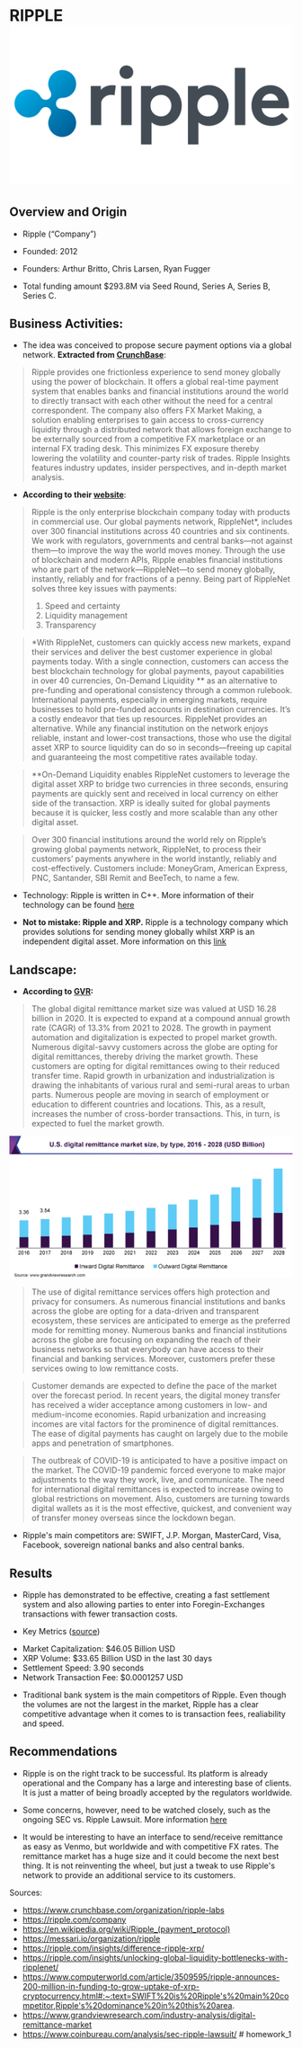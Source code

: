 # RIPPLE ![logo](images/Ripple-Logo.png)

## Overview and Origin

* Ripple (“Company”)

* Founded: 2012

* Founders: Arthur Britto, Chris Larsen, Ryan Fugger

* Total funding amount $293.8M via Seed Round, Series A, Series B, Series C.


## Business Activities:

* The idea was conceived to propose secure payment options via a global network. **Extracted from [CrunchBase](https://www.crunchbase.com/organization/ripple-labs)**:

> Ripple provides one frictionless experience to send money globally using the power of blockchain. It offers a global real-time payment system that enables banks and financial institutions around the world to directly transact with each other without the need for a central correspondent. 
The company also offers FX Market Making, a solution enabling enterprises to gain access to cross-currency liquidity through a distributed network that allows foreign exchange to be externally sourced from a competitive FX marketplace or an internal FX trading desk. This minimizes FX exposure thereby lowering the volatility and counter-party risk of trades. Ripple Insights features industry updates, insider perspectives, and in-depth market analysis.

* **According to their [website](https://ripple.com/faq#)**: 

> Ripple is the only enterprise blockchain company today with products in commercial use. Our global payments network, RippleNet*, includes over 300 financial institutions across 40 countries and six continents. We work with regulators, governments and central banks—not against them—to improve the way the world moves money.
Through the use of blockchain and modern APIs, Ripple enables financial institutions who are part of the network—RippleNet—to send money globally, instantly, reliably and for fractions of a penny. Being part of RippleNet solves three key issues with payments:
>    1. Speed and certainty
>    2. Liquidity management
>    3. Transparency

> *With RippleNet, customers can quickly access new markets, expand their services and deliver the best customer experience in global payments today. With a single connection, customers can access the best blockchain technology for global payments, payout capabilities in over 40 currencies, On-Demand Liquidity ** as an alternative to pre-funding and operational consistency through a common rulebook.
> International payments, especially in emerging markets, require businesses to hold pre-funded accounts in destination currencies. It’s a costly endeavor that ties up resources. RippleNet provides an alternative. While any financial institution on the network enjoys reliable, instant and lower-cost transactions, those who use the digital asset XRP to source liquidity can do so in seconds—freeing up capital and guaranteeing the most competitive rates available today.

> **On-Demand Liquidity enables RippleNet customers to leverage the digital asset XRP to bridge two currencies in three seconds, ensuring payments are quickly sent and received in local currency on either side of the transaction. XRP is ideally suited for global payments because it is quicker, less costly and more scalable than any other digital asset.

>Over 300 financial institutions around the world rely on Ripple’s growing global payments network, RippleNet, to process their customers’ payments anywhere in the world instantly, reliably and cost-effectively. Customers include: MoneyGram, American Express, PNC, Santander, SBI Remit and BeeTech, to name a few.

* Technology: Ripple is written in C++. More information of their technology can be found [here](https://github.com/ripple)

* **Not to mistake: Ripple and XRP.** Ripple is a technology company which provides solutions for sending money globally whilst XRP is an independent digital asset. More information on this [link](https://ripple.com/insights/difference-ripple-xrp/)


## Landscape:
* **According to [GVR](https://www.grandviewresearch.com/industry-analysis/digital-remittance-market):**
> The global digital remittance market size was valued at USD 16.28 billion in 2020. It is expected to expand at a compound annual growth rate (CAGR) of 13.3% from 2021 to 2028. The growth in payment automation and digitalization is expected to propel market growth. Numerous digital-savvy customers across the globe are opting for digital remittances, thereby driving the market growth. These customers are opting for digital remittances owing to their reduced transfer time. Rapid growth in urbanization and industrialization is drawing the inhabitants of various rural and semi-rural areas to urban parts. Numerous people are moving in search of employment or education to different countries and locations. This, as a result, increases the number of cross-border transactions. This, in turn, is expected to fuel the market growth.

![Remittance](/images/remittance.png)

> The use of digital remittance services offers high protection and privacy for consumers. As numerous financial institutions and banks across the globe are opting for a data-driven and transparent ecosystem, these services are anticipated to emerge as the preferred mode for remitting money. Numerous banks and financial institutions across the globe are focusing on expanding the reach of their business networks so that everybody can have access to their financial and banking services. Moreover, customers prefer these services owing to low remittance costs.

> Customer demands are expected to define the pace of the market over the forecast period. In recent years, the digital money transfer has received a wider acceptance among customers in low- and medium-income economies. Rapid urbanization and increasing incomes are vital factors for the prominence of digital remittances. The ease of digital payments has caught on largely due to the mobile apps and penetration of smartphones.

> The outbreak of COVID-19 is anticipated to have a positive impact on the market. The COVID-19 pandemic forced everyone to make major adjustments to the way they work, live, and communicate. The need for international digital remittances is expected to increase owing to global restrictions on movement. Also, customers are turning towards digital wallets as it is the most effective, quickest, and convenient way of transfer money overseas since the lockdown began.


* Ripple's main competitors are: SWIFT, J.P. Morgan, MasterCard, Visa, Facebook, sovereign national banks and also central banks.



## Results
* Ripple has demonstrated to be effective, creating a fast settlement system and also allowing parties to enter into Foregin-Exchanges transactions with fewer transaction costs.

* Key Metrics ([source](https://ripple.com/xrp/market-performance/))
- Market Capitalization: $46.05 Billion USD
- XRP Volume: $33.65 Billion USD in the last 30 days
- Settlement Speed: 3.90 seconds
- Network Transaction Fee: $0.0001257 USD

 * Traditional bank system is the main competitors of Ripple. Even though the volumes are not the largest in the market, Ripple has a clear competitive advantage when it comes to is transaction fees, realiability and speed.

## Recommendations
* Ripple is on the right track to be successful. Its platform is already operational and the Company has a large and interesting base of clients. It is just a matter of being broadly accepted by the regulators worldwide. 

* Some concerns, however, need to be watched closely, such as the ongoing SEC vs. Ripple Lawsuit. More information [here](https://www.coinbureau.com/analysis/sec-ripple-lawsuit/)

* It would be interesting to have an interface to send/receive remittance as easy as Venmo, but worldwide and with competitive FX rates. The remittance market has a huge size and it could become the next best thing. It is not reinventing the wheel, but just a tweak to use Ripple's network to provide an additional service to its customers. 


Sources:
- https://www.crunchbase.com/organization/ripple-labs
- https://ripple.com/company
- https://en.wikipedia.org/wiki/Ripple_(payment_protocol)
- https://messari.io/organization/ripple
- https://ripple.com/insights/difference-ripple-xrp/
- https://ripple.com/insights/unlocking-global-liquidity-bottlenecks-with-ripplenet/
- https://www.computerworld.com/article/3509595/ripple-announces-200-million-in-funding-to-grow-uptake-of-xrp-cryptocurrency.html#:~:text=SWIFT%20is%20Ripple's%20main%20competitor,Ripple's%20dominance%20in%20this%20area.
- https://www.grandviewresearch.com/industry-analysis/digital-remittance-market
- https://www.coinbureau.com/analysis/sec-ripple-lawsuit/ # homework_1